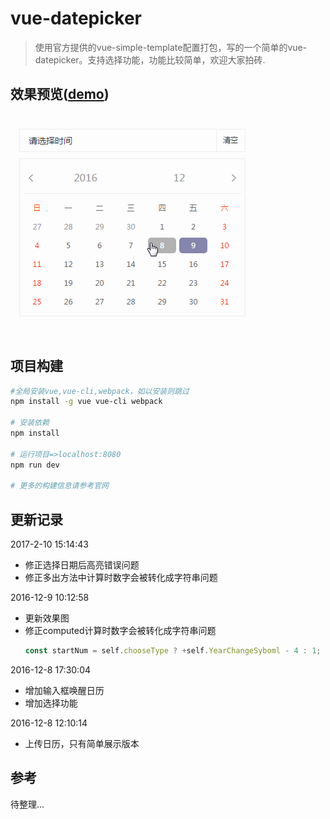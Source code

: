 # vue-datepicker

> 使用官方提供的vue-simple-template配置打包，写的一个简单的vue-datepicker。支持选择功能，功能比较简单，欢迎大家拍砖.

## 效果预览([demo](https://2ue.github.io/vue-datepicker))

 ![vue-datepicker](https://github.com/2ue/vue-datepicker/blob/master/src/gifShow/vue-datepicker2.gif)

## 项目构建

``` bash
#全局安装vue,vue-cli,webpack，如以安装则跳过
npm install -g vue vue-cli webpack

# 安装依赖
npm install

# 运行项目=>localhost:8080
npm run dev

# 更多的构建信息请参考官网
```

## 更新记录

2017-2-10 15:14:43

- 修正选择日期后高亮错误问题
- 修正多出方法中计算时数字会被转化成字符串问题

2016-12-9 10:12:58

- 更新效果图
- 修正computed计算时数字会被转化成字符串问题
  ``` javascript
  const startNum = self.chooseType ? +self.YearChangeSyboml - 4 : 1;
  ```
2016-12-8 17:30:04

- 增加输入框唤醒日历
- 增加选择功能

2016-12-8 12:10:14

- 上传日历，只有简单展示版本

## 参考

待整理...